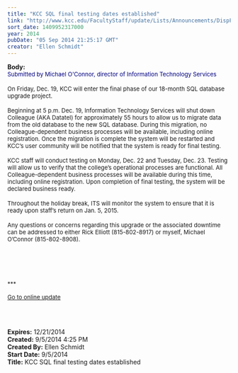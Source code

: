 ```yaml
---
title: "KCC SQL final testing dates established"
link: "http://www.kcc.edu/FacultyStaff/update/Lists/Announcements/DispForm.aspx?ID=1618"
sort_date: 1409952317000
year: 2014
pubDate: "05 Sep 2014 21:25:17 GMT"
creator: "Ellen Schmidt"
---
```


<div><b>Body:</b> <div class="ExternalClass7AE054C9E9B84248BBE6D8F4BB534A7F">
<div><font color="#000080" size="2">Submitted by Michael O'Connor, director of Information Technology Services</font></div>
<div><font color="#000080"></font><br /><font size="2">On Friday, Dec. 19, KCC will enter the final phase of our 18-month SQL database upgrade project.</font></div>
<div><font size="2"></font> </div>
<div><font size="2">Beginning at 5 p.m. Dec. 19, Information Technology Services will shut down Colleague (AKA Datatel) for approximately 55 hours to allow us to migrate data from the old database to the new SQL database. During this migration, no Colleague-dependent business processes will be available, including online registration. Once the migration is complete the system will be restarted and KCC’s user community will be notified that the system is ready for final testing.</font></div>
<div><font size="2"></font> </div>
<div><font size="2">KCC staff will conduct testing on Monday, Dec. 22 and Tuesday, Dec. 23. Testing will allow us to verify that the college’s operational processes are functional. All Colleague-dependent business processes will be available during this time, including online registration. Upon completion of final testing, the system will be declared business ready.</font></div>
<div><font size="2"></font> </div>
<div><font size="2">Throughout the holiday break, ITS will monitor the system to ensure that it is ready upon staff’s return on Jan. 5, 2015.</font></div>
<div><font size="2"></font> </div>
<div><font size="2">Any questions or concerns regarding this upgrade or the associated downtime can be addressed to either Rick Elliott (815-802-8917) or myself, Michael O’Connor (815-802-8908).</font></div>
<div><font size="2"></font> </div>
<div><font size="2"></font> </div>
<div><font size="2"></font> </div>
<div>
<div>
<div><font size="2"></font> </div>
<div><font size="2"></font> </div>
<div>
<div><font size="2">***</font></div>
<p><a href="/FacultyStaff/update/Pages/dailyupdate.aspx"><font size="2">Go to online update</font></a></p>
<p><font size="2"></font> </p></div></div><br /></div></div></div>
<div><b>Expires:</b> 12/21/2014</div>
<div><b>Created:</b> 9/5/2014 4:25 PM</div>
<div><b>Created By:</b> Ellen Schmidt</div>
<div><b>Start Date:</b> 9/5/2014</div>
<div><b>Title:</b> KCC SQL final testing dates established</div>
